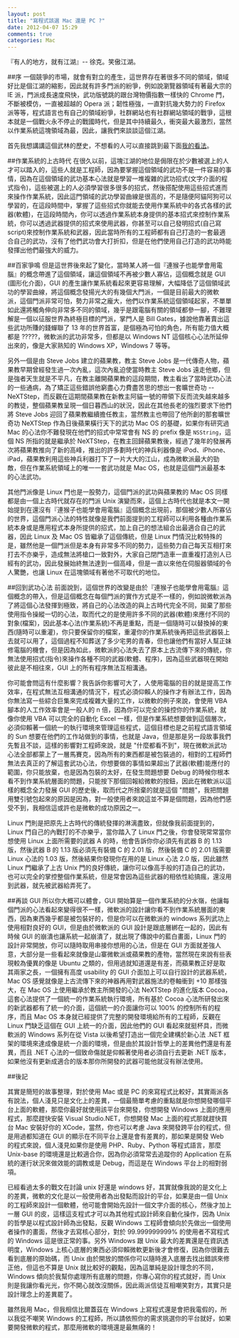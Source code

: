 ```yaml
---
layout: post
title: "寫程式該選 Mac 還是 PC ?"
date: 2012-04-07 15:29
comments: true
categories: Mac
---
```


『有人的地方，就有江湖』-- 徐克。笑傲江湖。

##序
一個競爭的市場，就會有對立的產生，這世界存在著很多不同的領域，領域好比是個江湖的縮影，因此就有許多門派的紛爭，例如說瀏覽器領域有著最大宗的 IE 派，門派成長速度飛快，武功版號跳的跟台灣物價指數一樣快的 Chrome 門，不斷被模仿，一直被超越的 Opera 派；韌性極強，一直對抗幾大勢力的 Firefox 派等等，程式語言也有自己的領域紛爭，社群網站也有社群網站領域的戰爭，這根本就是一個戰火永不停止的戰國時代，但是其中持續最久，衝突最大最激烈，當然以作業系統這塊領域為最，因此，讓我們來談談這個江湖。

<!-- more -->

首先我想講講這個武林的歷史，不想看的人可以直接跳到最下面[我的看法](#link)。

##作業系統的上古時代
在很久以前，這塊江湖的地位是侷限在於少數被選上的人才可以踏入的，這些人就是工程師，因為要掌握這個領域的武功不是一件容易的事情，因為在這個領域的武功基本心法就是學習一堆複雜的武功招式(文字介面的程式指令)，這些被選上的人必須學習很多很多的招式，然後搭配使用這些招式進而來操作作業系統，因此這門領域的武功學習曲線是很高的，不是隨便阿貓阿狗可以學習的，在這段時間中，掌握了這些招式你就能去使用作業系統中的各式各樣的武器(軟體)，在這段時間內，你可以透過作業系統本身提供的基本招式來控制作業系統，你可以透過武器提供的招式來使用武器，你甚至可以自己發明招式(自己寫script)來控制作業系統和武器，因此當時所有的工程師都有自己打造的一套最適合自己的武功，沒有了他們武功會大打折扣，但是在他們使用自己打造的武功時能發揮出他們最強大的威力。

##百家爭鳴
但是這世界後來起了變化，當時某人將一個『連猴子也能學會用電腦』的概念帶進了這個領域，讓這個領域不再被少數人寡佔，這個概念就是 GUI (圖形化介面)，GUI 的產生讓作業系統看起來更容易理解，大幅降低了這個領域武功的學習曲線，將這個概念發揚光大的有幾個大門派，一個是目前最大的微軟 派，這個門派非常可怕，勢力非常之龐大，他們以作業系統這個領域起家，不單單如此還將觸角伸向非常多不同的領域，幾乎是跟電腦有關的領域都參一腳，不難理解是一個以征服世界為終極目標的門派，掌門人是 Bill Gates，據說他靠著賣出這些武功所賺的錢蟬聯了 13 年的世界首富，是個極為可怕的角色，所有能力值大概都是 ?????，微軟派的武功非常多，但都是以 Windows NT 這個核心心法所延伸出來的，像是大家熟知的 Windows XP，Windows 7 等等。

另外一個是由 Steve Jobs 建立的蘋果教，教主 Steve Jobs 是一代傳奇人物，蘋果教早期曾經發生過一次內亂，這次內亂迫使當時教主 Steve Jobs 遠走他鄉，但是強者天生就是不平凡，在教主離開蘋果教的這段期間，教主看出了當時武功心法的一些通病，為了矯正這些錯誤他窮盡心力費盡苦思的想出一套曠世奇功 -- NeXTStep，而反觀在這期間蘋果教在新教主阿貓一號的帶領下反而流失越來越多的教徒，整個蘋果教呈現一個日暮西山的狀況，因此在其他長老的強烈要求下他們將 Steve Jobs 迎回了蘋果教繼續擔任教主，當然教主也帶回了他所創的那套曠世奇功 NeXTStep 作為日後蘋果橫行天下的武功 Mac OS 的基礎，如果你有研究過 Mac 的心法你不難發現在他們的招式中常常會有 NS 的 prefix 像是 `NSString`，這個 NS 所指的就是繼承於 NeXTStep，在教主回歸蘋果教後，經過了幾年的發展再次將蘋果教推向了新的高峰，推出的許多劃時代的神兵利器像是 iPod、iPhone、iPad，蘋果教利用這些神兵利器打下了一片大大的江山，成為微軟派最大的勁敵，但在作業系統領域上的唯一一套武功就是 Mac OS，也就是這個門派最基本的心法武功。

其他門派像是 Linux 門也是一股勢力，這個門派的武功與蘋果教的 Mac OS 同樣都是由一個上古時代就存在的門派 Unix 演變而來，這個上古時代也就是本文一開始提到在還沒有『連猴子也能學會用電腦』這個概念出現前，那個被少數人所寡佔的世界，這個門派心法的特性就像是我們前面提到的工程師可以利用各種由作業系統本身或是應用程式本身所提供的招式，加上自己的想法組合出最適合自己的武器，因此 Linux 及 Mac OS 皆繼承了這個傳統，但是 Linux 門情況比較特殊的是，雖然他是一個門派但是本身有非常多不同的勢力，這些勢力自己每天互相打來打去不亦樂乎，造成無法將槍口一致對外，大家自己閉門造車一直重複打造別人已經有的武功，因此發展始終無法達到一個高峰，但是一直以來他在伺服器領域的令人驚艷，也讓 Linux 在這塊領域有著他不可取代的地位。

##回到武功心法
前面說到，這個世界的改變是由於『連猴子也能學會用電腦』這個概念的帶入，但是這個概念在每個門派的實作方式是不一樣的，例如說微軟派為了將這個心法發揮到極致，將自己的心法改造的與上古時代完全不同，拋棄了那些使用指令操縱一切的心法，取而代之的是使用許多不同的武器(軟體)來應付不同的對象(檔案)，因此基本心法(作業系統)不再是重點，而是一個隨時可以替換掉的東西(隨時可以重灌)，你只要保留你的檔案，重灌你的作業系統後再把這些武器裝上去就可以用了，這個過程不知葬送了多少宅男的青春，但也讓他們有當好人幫正妹修電腦的機會，但是因為如此，微軟派的心法失去了原本上古流傳下來的傳統，你無法使用招式(指令)來操作各種不同的武器(軟體、程序)，因為這些武器現在開始彼此是不相往來，GUI 上的所有程序無法互相溝通。

你可能會問這有什麼影響？我告訴你影響可大了，人使用電腦的目的就是提高工作效率，在程式無法互相溝通的情況下，程式必須仰賴人的操作才有辦法工作，因為你無法寫一些綜合巨集來完成複雜大量的工作，以微軟的例子來說，會使用 VBA 腳本的人工作效率會是一般人的 n 倍，因為你可以完全的操控你的作業系統，就像你使用 VBA 可以完全的自動化 Excel 一樣，但是作業系統想要做到這個層次，必須仰賴著一個統一的執行環境來管理這些程式，這個目標也是之前程式語言領域的 Sun 想要在他們的工作站做到的事情，也就是 Java，但是那是另一段故事我們先暫且不談，這樣的影響對工程師來說，就是 "什麼都看不到"，現在微軟派武功心法全部都蒙上了一層馬賽克，因為所有的東西都是被包裝過的，相對的工程師們無法去真正的了解這套武功心法，你想要做的事情如果超出了武器(軟體)能應付的範圍，你只能放棄，也是因為包裝的太好，在發生問題想要 Debug 的時候你根本看不到作業系統層面的問題，只能按下那個回報給微軟的按鈕，因此在微軟派以這樣的概念全力發展 GUI 的歷史後，取而代之所捨棄的就是這個 "問題"，我把問題用雙引號包起來的原因是因為，對一般使用者來說這並不算是個問題，因為他們感受不到，我相信這或許也是微軟的成功原因之一。

Linux 門則是把原先上古時代的傳統發揮的淋漓盡致，但就像我前面提到的，Linux 門自己的內戰打的不亦樂乎，當你踏入了 Linux 門之後，你會發現常常當你想使用 Linux 上面所需要的武器 A 的時，他會告訴你你必須先有武器 B 的 1.13 版，然後武器 B 的 1.13 版必須先有裝備 C 的 2.01 版，然後裝備 C 的 2.01 版需要 Linux 心法的 1.03 版，然後結果你發現你在用的是 Linux 心法 2.0 版，因此雖然 Linux 門繼承了上古 Unix 門的良好傳統，讓你可以像高手般的打造自己的武功，也可以完全的掌控整個作業系統，但是常會因為這些武器的相依性給搞瘋，還沒用到武器，就先被武器給弄死了。

##再談 GUI
所以你大概可以體會，GUI 開始算是一個作業系統的分水嶺，他讓每個門派的心法看起來變得很不一樣，微軟派的設計讓你看不到作業系統層面的東西，因為東西幾乎都是被包裝好的，但是你可以在微軟派的 windows 系列武功上使用相對良好的 GUI，但是由於微軟派的 GUI 設計是跟底層綁在一起的，因此有時候 GUI 的崩潰也讓系統一起崩潰了，就出現了傳說中的藍白畫面，Linux 門的設計非常開放，你可以隨時取用串接你想用的心法，但是在 GUI 方面就差強人意，大部分是一些看起來就像是山寨微軟派或蘋果教的產物，當然現在來說有些表現較為優異的像是 Ubuntu 之類的，但用過就知道還是有差，而蘋果教正好是取其兩家之長，一個擁有高度 usability 的 GUI 介面加上可以自行設計的武器系統，Mac OS 感覺就像是上古流傳下來的神器再用對武器施法的卷軸衝到 +10 那樣強大，在 Mac OS 上使用繼承於教主所開發的心法 NeXTStep 的進化版本 Cocoa，這套心法提供了一個統一的作業系統執行環境，所有基於 Cocoa 心法所研發出來的新武器都有了統一的介面，這個統一的介面讓你可以 100% 的控制所有的程序，而且 Mac OS 本身就已經提供了完整的開發環境給所有的工程師，反觀在 Linux 門缺乏這個在 GUI 上統一的介面，因此他們的 GUI 看起來就挺杯具，而微軟派的 Windows 系列在從 Vista 以後希望打造出一個完全建構於新心法 .NET 框架的環境來達成像是統一介面的環境，但是由於其設計哲學上的差異他們還是有差異，而且 .NET 心法的一個致命傷就是仰賴著使用者必須自行去更新 .NET 版本，如果他沒有更新成適合的版本那你所開發的武器可能他就沒有辦法使用。

##<a id="link"></a>後記

其實是簡短的故事整理，對於使用 Mac 或是 PC 的來寫程式比較好，其實兩派各有說法，個人淺見只是文化上的差異，一個最簡單考慮的重點就是你想開發哪個平台上面的軟體，那麼你最好就使用該平台來開發，你想開發 Windows 上面的應用程式，那麼趕快安裝 Visual Studio.NET，你想開發 Mac 上面的程式那就趕快買台 Mac 安裝好你的 XCode，當然，你也可以考慮 Java 來開發跨平台的程式，但是用過都知道在 GUI 的顯示在不同平台上還是會有差異的，那如果是開發 Web 的程式來說，個人淺見如果你是使用 PHP、Ruby、Python 等程式語言，那麼 Unix-base 的環境還是比較適合你，因為你必須常常去追蹤你的 Application 在系統的運行狀況來做效能的調教或是 Debug，而這是在 Windows 平台上的相對弱項。

已經看過太多的戰文在討論 unix 好還是 windows 好，其實就像我說的是文化上的差異，微軟的文化是以一般使用者為出發點而設計的平台，如果是由一個 Unix 的工程師來設計一個軟體，他可能會開始先設計一個文字介面的核心，然後才加上一層 GUI 的皮，這樣這支程式才可以為其他程式設計師來自動化操作，因為 Unix 的哲學是以程式設計師為出發點，反觀 Windows 工程師會傾向於先做出一個使用者操作的畫面，然後才去寫核心部分，對於 99.999999999% 的使用者不寫程式的 Windows 這是很正常的事。另外 Windows 跟 Unix 最大的差異還是在資訊透明度，Windows 上核心底層的東西必須仰賴微軟更新後才會修復，因為你很難去看到底層的原始碼，而 Unix 由於開放的關係你可以隨時進入底層去找出錯誤來修正他，但這也不算是 Unix 就比較好的觀點，因為這單純是設計理念的不同，Windows 傾向於我幫你處理所有底層的問題，你專心寫你的程式就好，而 Unix 則是我讓你看光光，你不開心就改沒關係，因此兩派信徒互相嘲笑對方，其實只是設計理念上的差異罷了。

雖然我用 Mac，但我相信比爾蓋茲在 Windows 上寫程式還是會把我電假的，所以我從不嘲笑 Windows 的工程師，所以請依照你的需求挑選你的平台就好，如果要開發微軟的程式，那麼用微軟的環境還是最無痛的！
